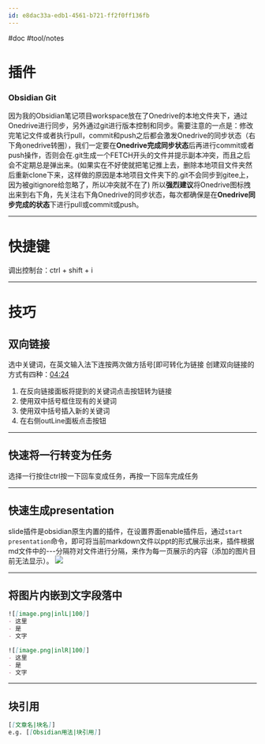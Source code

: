 ```yaml
---
id: e8dac33a-edb1-4561-b721-ff2f0ff136fb
---
```

#doc #tool/notes
# 插件
### Obsidian Git
因为我的Obsidian笔记项目workspace放在了Onedrive的本地文件夹下，通过Onedrive进行同步，另外通过git进行版本控制和同步。需要注意的一点是：修改完笔记文件或者执行pull，commit和push之后都会激发Onedrive的同步状态（右下角onedrive转圈），我们一定要在**Onedrive完成同步状态**后再进行commit或者push操作，否则会在.git生成一个FETCH开头的文件并提示副本冲突，而且之后会不定期总是弹出来。(如果实在不好使就把笔记推上去，删除本地项目文件夹然后重新clone下来，这样做的原因是本地项目文件夹下的.git不会同步到gitee上，因为被gitignore给忽略了，所以冲突就不在了)
所以**强烈建议**将Onedrive图标拽出来到右下角，先关注右下角Onedrive的同步状态，每次都确保是在**Onedrive同步完成的状态**下进行pull或commit或push。

---

# 快捷键
调出控制台：ctrl + shift + i

---

# 技巧
## 双向链接
选中关键词，在英文输入法下连按两次做方括号\[即可转化为链接
创建双向链接的方式有四种：[04:24](https://www.bilibili.com/video/BV1nR4y157kd/?spm_id_from=333.788#t=264.166756)
1. 在反向链接面板将提到的关键词点击按钮转为链接
2. 使用双中括号框住现有的关键词
3. 使用双中括号插入新的关键词
4. 在右侧outLine面板点击按钮

---

## 快速将一行转变为任务
选择一行按住ctrl按一下回车变成任务，再按一下回车完成任务

---

## 快速生成presentation
slide插件是obsidian原生内置的插件，在设置界面enable插件后，通过`start presentation`命令，即可将当前markdown文件以ppt的形式展示出来，插件根据md文件中的---分隔符对文件进行分隔，来作为每一页展示的内容（添加的图片目前无法显示）。
![](https://zjpimage.oss-cn-qingdao.aliyuncs.com/%E5%BF%AB%E9%80%9F%E7%94%9F%E6%88%90presentation.png)

---
## 将图片内嵌到文字段落中
```markdown
![[image.png|inlL|100]]  
- 这里  
- 是
- 文字
```

```markdown
![[image.png|inlR|100]]  
- 这里  
- 是
- 文字
```

---

## 块引用
```Markdown
[[文章名|块名]]
e.g. [[Obsidian用法|块引用]]
```
